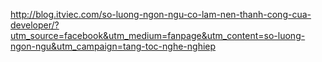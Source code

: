 http://blog.itviec.com/so-luong-ngon-ngu-co-lam-nen-thanh-cong-cua-developer/?utm_source=facebook&utm_medium=fanpage&utm_content=so-luong-ngon-ngu&utm_campaign=tang-toc-nghe-nghiep
